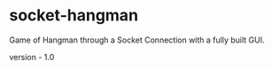 # socket-hangman
Game of Hangman through a Socket Connection with a fully built GUI.

version - 1.0
